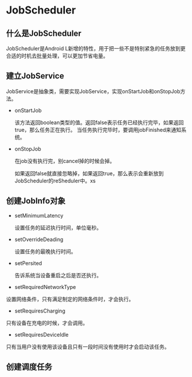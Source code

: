 # JobScheduler

## 什么是JobScheduler

JobScheduler是Android L新增的特性，用于把一些不是特别紧急的任务放到更合适的时机去批量处理，可以更加节省电量。

## 建立JobService

JobService是抽象类，需要实现JobService，实现onStartJob和onStopJob方法。

* onStartJob

   该方法返回boolean类型的值。返回false表示任务已经执行完毕，如果返回true，那么任务正在执行。
   当任务执行完毕时，要调用jobFinished来通知系统。
   
* onStopJob

  在job没有执行完，别cancel掉的时候会掉。
  
  如果返回false就直接忽略掉，如果返回true，那么表示会重新放到JobScheduler的reSheduler中。xs
  

## 创建JobInfo对象


* setMinimumLatency

   设置任务的延迟执行时间，单位毫秒。

* setOverrideDeading

   设置任务的最晚执行时间。

* setPersited

   告诉系统当设备重启之后是否还执行。

* setRequiredNetworkType

设置网络条件，只有满足制定的网络条件时，才会执行。

* setRequiresCharging

只有设备在充电的时候，才会调用。

* setRequiresDeviceIdle

只有当用户没有使用该设备且只有一段时间没有使用时才会启动该任务。

## 创建调度任务


